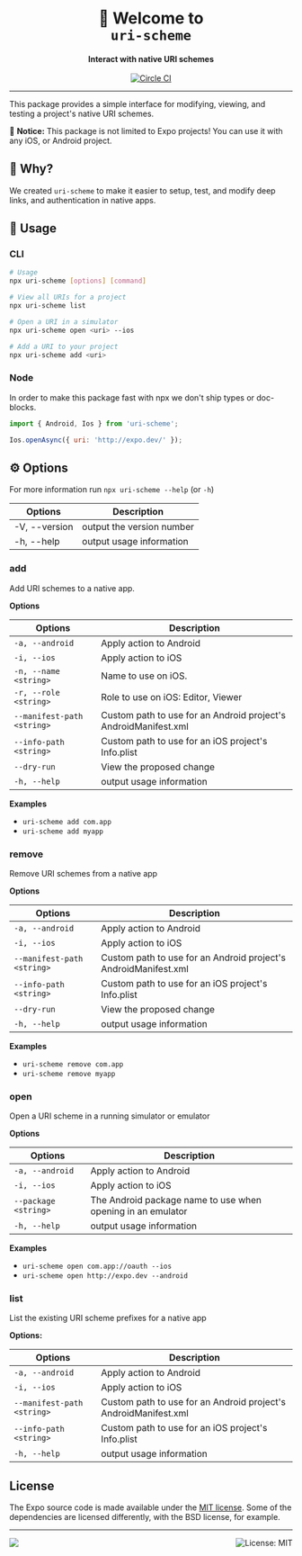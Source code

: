 <!-- Title -->
<h1 align="center">
👋 Welcome to <br><code>uri-scheme</code>
</h1>

<!-- Header -->

<p align="center">
    <b>Interact with native URI schemes</b>
    <br/>
    <br/>
    <a aria-label="Circle CI" href="https://circleci.com/gh/expo/expo-cli/tree/master">
        <img alt="Circle CI" src="https://flat.badgen.net/circleci/github/expo/expo-cli?label=Circle%20CI&labelColor=555555&icon=circleci">
    </a>
</p>

---

<!-- Body -->

This package provides a simple interface for modifying, viewing, and testing a project's native URI schemes.

👋 **Notice:** This package is not limited to Expo projects! You can use it with any iOS, or Android project.

## 🤔 Why?

We created `uri-scheme` to make it easier to setup, test, and modify deep links, and authentication in native apps.

## 🚀 Usage

### CLI

```sh
# Usage
npx uri-scheme [options] [command]

# View all URIs for a project
npx uri-scheme list

# Open a URI in a simulator
npx uri-scheme open <uri> --ios

# Add a URI to your project
npx uri-scheme add <uri>
```

### Node

In order to make this package fast with npx we don't ship types or doc-blocks.

```js
import { Android, Ios } from 'uri-scheme';

Ios.openAsync({ uri: 'http://expo.dev/' });
```

## ⚙️ Options

For more information run `npx uri-scheme --help` (or `-h`)

| Options       | Description               |
| ------------- | ------------------------- |
| -V, --version | output the version number |
| -h, --help    | output usage information  |

### add

Add URI schemes to a native app.

**Options**

| Options                    | Description                                                     |
| -------------------------- | --------------------------------------------------------------- |
| `-a, --android`            | Apply action to Android                                         |
| `-i, --ios`                | Apply action to iOS                                             |
| `-n, --name <string>`      | Name to use on iOS.                                             |
| `-r, --role <string>`      | Role to use on iOS: Editor, Viewer                              |
| `--manifest-path <string>` | Custom path to use for an Android project's AndroidManifest.xml |
| `--info-path <string>`     | Custom path to use for an iOS project's Info.plist              |
| `--dry-run`                | View the proposed change                                        |
| `-h, --help`               | output usage information                                        |

**Examples**

- `uri-scheme add com.app`
- `uri-scheme add myapp`

### remove

Remove URI schemes from a native app

**Options**

| Options                    | Description                                                     |
| -------------------------- | --------------------------------------------------------------- |
| `-a, --android`            | Apply action to Android                                         |
| `-i, --ios`                | Apply action to iOS                                             |
| `--manifest-path <string>` | Custom path to use for an Android project's AndroidManifest.xml |
| `--info-path <string>`     | Custom path to use for an iOS project's Info.plist              |
| `--dry-run`                | View the proposed change                                        |
| `-h, --help`               | output usage information                                        |

**Examples**

- `uri-scheme remove com.app`
- `uri-scheme remove myapp`

### open

Open a URI scheme in a running simulator or emulator

**Options**

| Options              | Description                                                 |
| -------------------- | ----------------------------------------------------------- |
| `-a, --android`      | Apply action to Android                                     |
| `-i, --ios`          | Apply action to iOS                                         |
| `--package <string>` | The Android package name to use when opening in an emulator |
| `-h, --help`         | output usage information                                    |

**Examples**

- `uri-scheme open com.app://oauth --ios`
- `uri-scheme open http://expo.dev --android`

### list

List the existing URI scheme prefixes for a native app

**Options:**

| Options                    | Description                                                     |
| -------------------------- | --------------------------------------------------------------- |
| `-a, --android`            | Apply action to Android                                         |
| `-i, --ios`                | Apply action to iOS                                             |
| `--manifest-path <string>` | Custom path to use for an Android project's AndroidManifest.xml |
| `--info-path <string>`     | Custom path to use for an iOS project's Info.plist              |
| `-h, --help`               | output usage information                                        |

## License

The Expo source code is made available under the [MIT license](LICENSE). Some of the dependencies are licensed differently, with the BSD license, for example.

<!-- Footer -->

---

<p>
    <a aria-label="sponsored by expo" href="http://expo.dev">
        <img src="https://img.shields.io/badge/Sponsored_by-Expo-4630EB.svg?style=for-the-badge&logo=EXPO&labelColor=000&logoColor=fff" target="_blank" />
    </a>
    <a aria-label="uri-scheme is free to use" href="/LICENSE" target="_blank">
        <img align="right" alt="License: MIT" src="https://img.shields.io/badge/License-MIT-success.svg?style=for-the-badge&color=33CC12" target="_blank" />
    </a>
</p>
